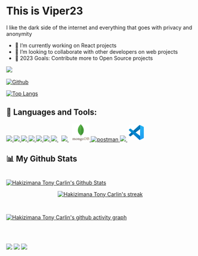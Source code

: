 # This is Viper23
I like the dark side of the internet and everything that goes with privacy and anonymity

- 🌱 I’m currently working on React projects
- 👯 I’m looking to collaborate with other developers on web projects
- 🥅 2023 Goals: Contribute more to Open Source projects

<!-- Developer at <a href="https://www.kubwacu.com/">Kubwacu</a> -->

![](https://visitor-badge.laobi.icu/badge?page_id=TonyV23.TonyV23)

[![Github](https://img.shields.io/github/followers/TonyV23?label=Follow&style=social)](https://github.com/TonyV23)

[![Top Langs](https://github-readme-stats.vercel.app/api/top-langs/?username=TonyV23&langs_count=20&layout=compact&theme=react&hide_border=true&bg_color=0D1117)](https://github.com/TonyV23/github-readme-stats)
<!-- 
[![willianrod's wakatime stats](https://github-readme-stats.vercel.app/api/wakatime?username=TonyV23&layout=compact&theme=react&hide_border=true&bg_color=0D1117)](https://github.com/TonyV23/github-readme-stats) -->

## 🚀 Languages and Tools:

<p align="left"> 
    <a href="https://www.java.com" target="_blank"> <img src="https://img.icons8.com/color/48/000000/java-coffee-cup-logo.png"/> </a>
    <a href="https://reactjs.org/" target="_blank"> <img src="https://img.icons8.com/color/48/000000/react-native.png"/> </a>
<!--     <a href="https://spring.io/projects/spring-boot" target="_blank"> <img src="https://img.icons8.com/color/48/000000/spring-logo.png"/> </a>  -->
    <a href="https://developer.mozilla.org/en-US/docs/Web/JavaScript" target="_blank"> <img src="https://img.icons8.com/color/48/000000/javascript.png"/> 
    <a href="https://www.w3.org/html/" target="_blank"> <img src="https://img.icons8.com/color/48/000000/html-5.png"/> </a> 
    <a href="https://www.w3schools.com/css/" target="_blank"> <img src="https://img.icons8.com/color/48/000000/css3.png"/> </a> 
<!--     <a href="https://getbootstrap.com" target="_blank"> <img src="https://img.icons8.com/color/48/000000/bootstrap.png"/> </a>  -->
    <a href="https://www.python.org" target="_blank"> <img src="https://img.icons8.com/color/48/000000/python.png"/> </a> 
    <a style="padding-right:8px;" href="https://nodejs.org" target="_blank"> <img src="https://img.icons8.com/color/48/000000/nodejs.png"/> </a> 
    <a style="padding-right:8px;" href="https://www.mysql.com/" target="_blank"> <img src="https://img.icons8.com/fluent/50/000000/mysql-logo.png"/> </a>
    <a href="https://www.mongodb.com/" target="_blank"> <img src="https://raw.githubusercontent.com/devicons/devicon/master/icons/mongodb/mongodb-original-wordmark.svg" alt="mongodb" width="48" height="48"/> </a> 
<!--      <a href="https://firebase.google.com/" target="_blank"> <img src="https://img.icons8.com/color/48/000000/firebase.png"/> </a> -->
    <a href="https://postman.com" target="_blank"> <img src="https://www.vectorlogo.zone/logos/getpostman/getpostman-icon.svg" alt="postman" width="45" height="45"/> </a>
    <a href="https://git-scm.com/" target="_blank"> <img src="https://img.icons8.com/color/48/000000/git.png"/> </a>
    <img src="https://raw.githubusercontent.com/github/explore/80688e429a7d4ef2fca1e82350fe8e3517d3494d/topics/visual-studio-code/visual-studio-code.png" alt="VS Code" height="40" style="vertical-align:top; margin:4px">
<!--     <a href="https://www.jenkins.io" target="_blank"> <img src="https://www.vectorlogo.zone/logos/jenkins/jenkins-icon.svg" alt="jenkins" width="48" height="48"/> </a>  -->
<!--     <a href="https://redux.js.org" target="_blank"> <img src="https://img.icons8.com/color/48/000000/redux.png"/> </a> -->
<!--     <a href="https://expressjs.com" target="_blank"> <img src="https://raw.githubusercontent.com/devicons/devicon/master/icons/express/express-original-wordmark.svg" alt="express" width="40" height="40"/> </a> -->
</p>
    
## 📊 My Github Stats
  <br/>
    <a href="https://github.com/TonyV23/github-readme-stats"><img alt="Hakizimana Tony Carlin's Github Stats" src="https://github-readme-stats.vercel.app/api?username=TonyV23&show_icons=true&count_private=true&theme=react&hide_border=true&bg_color=0D1117"/> </a>
  <br/> 
    <p align="center">
    <a href="https://github.com/TonyV23/github-readme-streak-stats">
        <img title="🔥 Get streak stats for your profile at git.io/streak-stats" alt="Hakizimana Tony Carlin's streak" src="https://github-readme-streak-stats.herokuapp.com/?user=TonyV23&theme=black-ice&hide_border=true&stroke=0000&background=060A0CD0"/></a>
    </a>
</p>

<br/>
<!-- <a href="https://github.com/TonyV23/github-readme-activity-graph"><img alt="Hakizimana Tony Carlin's Activity Graph" src="https://activity-graph.herokuapp.com/graph?username=TonyV23&bg_color=0D1117&color=5BCDEC&line=5BCDEC&point=FFFFFF&hide_border=true"/></a> -->

[![Hakizimana Tony Carlin's github activity graph](https://github-readme-activity-graph.cyclic.app/graph?username=TonyV23&bg_color=09121a&color=fdfcfd&line=f2f2f2&point=00ff2a&area=true&hide_border=true)](https://github.com/TonyV23/github-readme-activity-graph)

<br/>
<br/>

<p align="left">
  <a href = "https://www.linkedin.com/in/tony-carlin-hakizimana-a9a172198/"><img src="https://img.icons8.com/fluent/48/000000/linkedin.png"/></a>
  <a href = "https://twitter.com/tonyht23"><img src="https://img.icons8.com/fluent/48/000000/twitter.png"/></a>
  <a href = "https://www.instagram.com/t0nyv23/"><img src="https://img.icons8.com/fluent/48/000000/instagram-new.png"/></a>
</p>
